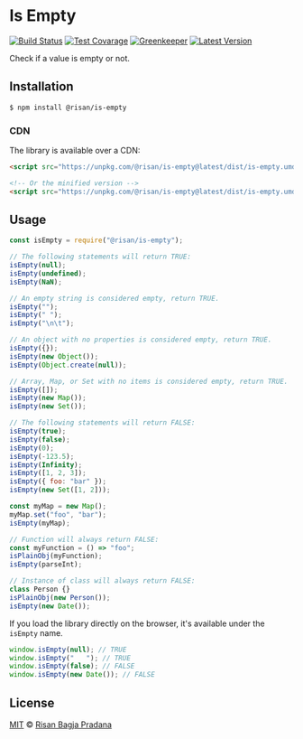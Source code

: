 # Is Empty

[![Build Status](https://badgen.net/travis/risan/is-empty)](https://travis-ci.org/risan/is-empty)
[![Test Covarage](https://badgen.net/codecov/c/github/risan/is-empty)](https://codecov.io/gh/risan/is-empty)
[![Greenkeeper](https://badges.greenkeeper.io/risan/is-empty.svg)](https://greenkeeper.io)
[![Latest Version](https://badgen.net/npm/v/@risan/is-empty)](https://www.npmjs.com/package/@risan/is-empty)

Check if a value is empty or not.

## Installation

```bash
$ npm install @risan/is-empty
```

### CDN

The library is available over a CDN:

```html
<script src="https://unpkg.com/@risan/is-empty@latest/dist/is-empty.umd.js"></script>

<!-- Or the minified version -->
<script src="https://unpkg.com/@risan/is-empty@latest/dist/is-empty.umd.min.js"></script>
```

## Usage

```js
const isEmpty = require("@risan/is-empty");

// The following statements will return TRUE:
isEmpty(null);
isEmpty(undefined);
isEmpty(NaN);

// An empty string is considered empty, return TRUE.
isEmpty("");
isEmpty(" ");
isEmpty("\n\t");

// An object with no properties is considered empty, return TRUE.
isEmpty({});
isEmpty(new Object());
isEmpty(Object.create(null));

// Array, Map, or Set with no items is considered empty, return TRUE.
isEmpty([]);
isEmpty(new Map());
isEmpty(new Set());

// The following statements will return FALSE:
isEmpty(true);
isEmpty(false);
isEmpty(0);
isEmpty(-123.5);
isEmpty(Infinity);
isEmpty([1, 2, 3]);
isEmpty({ foo: "bar" });
isEmpty(new Set([1, 2]));

const myMap = new Map();
myMap.set("foo", "bar");
isEmpty(myMap);

// Function will always return FALSE:
const myFunction = () => "foo";
isPlainObj(myFunction);
isEmpty(parseInt);

// Instance of class will always return FALSE:
class Person {}
isPlainObj(new Person());
isEmpty(new Date());
```

If you load the library directly on the browser, it's available under the `isEmpty` name.

```js
window.isEmpty(null); // TRUE
window.isEmpty("   "); // TRUE
window.isEmpty(false); // FALSE
window.isEmpty(new Date()); // FALSE
```

## License

[MIT](https://github.com/risan/is-empty/blob/master/LICENSE) © [Risan Bagja Pradana](https://bagja.net)
